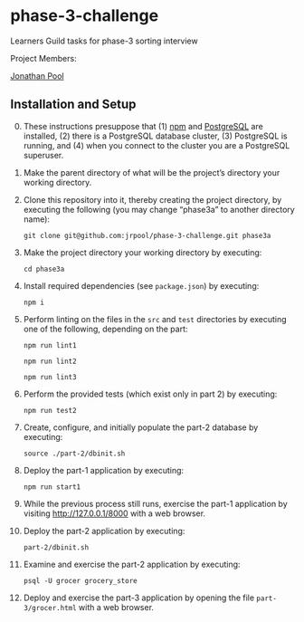 # phase-3-challenge
Learners Guild tasks for phase-3 sorting interview

Project Members:

[Jonathan Pool](https://github.com/jrpool)

## Installation and Setup

0. These instructions presuppose that (1) [npm][npm] and [PostgreSQL][postgresql] are installed, (2) there is a PostgreSQL database cluster, (3) PostgreSQL is running, and (4) when you connect to the cluster you are a PostgreSQL superuser.

1. Make the parent directory of what will be the project’s directory your working directory.

2. Clone this repository into it, thereby creating the project directory, by executing the following (you may change “phase3a” to another directory name):

    `git clone git@github.com:jrpool/phase-3-challenge.git phase3a`

2. Make the project directory your working directory by executing:

    `cd phase3a`

3. Install required dependencies (see `package.json`) by executing:

    `npm i`

4. Perform linting on the files in the `src` and `test` directories by
executing one of the following, depending on the part:

    `npm run lint1`

    `npm run lint2`

    `npm run lint3`

5. Perform the provided tests (which exist only in part 2) by executing:

    `npm run test2`

6. Create, configure, and initially populate the part-2 database by executing:

    `source ./part-2/dbinit.sh`

7. Deploy the part-1 application by executing:

    `npm run start1`

8. While the previous process still runs, exercise the part-1 application by visiting http://127.0.0.1/8000 with a web browser.

9. Deploy the part-2 application by executing:

    `part-2/dbinit.sh`

10. Examine and exercise the part-2 application by executing:

    `psql -U grocer grocery_store`

11. Deploy and exercise the part-3 application by opening the file `part-3/grocer.html` with a web browser.

[chai]: https://chaijs.com/
[mocha]: https://mochajs.org/
[npm]: https://www.npmjs.com/
[postgresql]: https://www.postgresql.org
